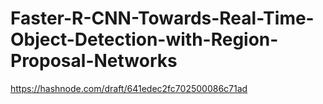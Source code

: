 # Faster-R-CNN-Towards-Real-Time-Object-Detection-with-Region-Proposal-Networks
https://hashnode.com/draft/641edec2fc702500086c71ad
